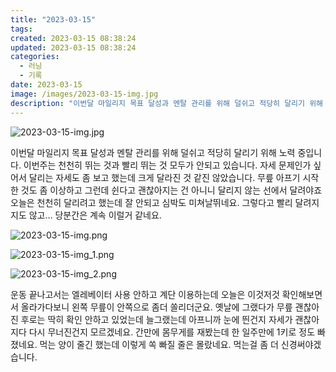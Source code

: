```yaml
---
title: "2023-03-15"
tags:
created: 2023-03-15 08:38:24
updated: 2023-03-15 08:38:24
categories:
  - 러닝
  - 기록
date: 2023-03-15
image: /images/2023-03-15-img.jpg
description: "이번달 마일리지 목표 달성과 멘탈 관리를 위해 덜쉬고 적당히 달리기 위해 노력 중입니다. 이번주는 천천히 뛰는 것과 빨리 뛰는 것 모두가 안되고 있습니다. 자세 문제인가 싶어서 달리는 자세도 좀 보고 했는데 크게 달라진 것 같진 않았습니다. 무릎 아프기 시작한 것도 좀 이상하고 그런데 "
---
```


![2023-03-15-img.jpg](/images/2023-03-15-img.jpg)
 
 

이번달 마일리지 목표 달성과 멘탈 관리를 위해 덜쉬고 적당히 달리기 위해 노력 중입니다. 
이번주는 천천히 뛰는 것과 빨리 뛰는 것 모두가 안되고 있습니다. 자세 문제인가 싶어서 달리는 자세도 좀 보고 했는데 크게 달라진 것 같진 않았습니다. 무릎 아프기 시작한 것도 좀 이상하고 그런데 쉰다고 괜찮아지는 건 아니니 달리지 않는 선에서 달려야죠
오늘은 천천히 달리려고 했는데 잘 안되고 심박도 미쳐날뛰네요. 그렇다고 빨리 달려지지도 않고… 당분간은 계속 이럴거 같네요.

 
 ![2023-03-15-img.png](/images/2023-03-15-img.png)
 
 

 
 ![2023-03-15-img_1.png](/images/2023-03-15-img_1.png)
 
 

 
 ![2023-03-15-img_2.png](/images/2023-03-15-img_2.png)
 
 

운동 끝나고서는 엘레베이터 사용 안하고 계단 이용하는데 오늘은 이것저것 확인해보면서 올라가다보니 왼쪽 무릎이 안쪽으로 좀더 쏠리더군요. 옛날에 그랬다가 무릎 괜찮아진 후로는 딱히 확인 안하고 있었는데 늘그랬는데 아프니까 눈에 띈건지 자세가 괜찮아지다 다시 무너진건지 모르겠네요. 
간만에 몸무게를 재봤는데 한 일주만에 1키로 정도 빠졌네요. 먹는 양이 줄긴 했는데 이렇게 쏙 빠질 줄은 몰랐네요. 먹는걸 좀 더 신경써야겠습니다.

